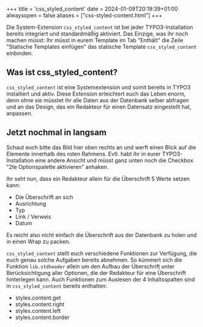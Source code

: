 +++
title = 'css_styled_content'
date = 2024-01-09T20:19:39+01:00
alwaysopen = false
aliases = ["css-styled-content.html"]
+++

Die System-Extension `css_styled_content` ist bei jeder TYPO3-Installation bereits integriert und standardmäßig aktiviert. Das Einzige, was ihr noch machen müsst: Ihr müsst in eurem Template im Tab "Enthält" die Zeile "Statische Templates einfügen" das statische Template `css_styled_content` einbinden.

## Was ist css_styled_content?

`css_styled_content` ist eine Systemextension und somit bereits in TYPO3 installiert und aktiv. Diese Extension erleichtert euch das Leben enorm, denn ohne sie müsstet ihr alle Daten aus der Datenbank selber abfragen und an das Design, das ein Redakteur für einen Datensatz eingestellt hat, anpassen.

## Jetzt nochmal in langsam

Schaut euch bitte das Bild hier oben rechts an und werft einen Blick auf die Elemente innerhalb des roten Rahmens. Evtl. habt ihr in eurer TYPO3-Installation eine andere Ansicht und müsst ganz unten noch die Checkbox "2te Optionspalette aktivieren" anhaken.

Ihr seht nun, dass ein Redakteur allein für die Überschrift 5 Werte setzen kann:

- Die Überschrift an sich
- Ausrichtung
- Typ
- Link / Verweis
- Datum

Es reicht also nicht einfach die Überschrift aus der Datenbank zu holen und in einen Wrap zu packen.

`css_styled_content` stellt euch verschiedene Funktionen zur Verfügung, die euch genau solche Aufgaben bereits abnehmen. So kümmert sich die Funktion `lib.stdheader` allein um den Aufbau der Überschrift unter Berücksichtigung aller Optionen, die der Redakteur für eine Überschrift hinterlegen kann. Auch Funktionen zum Auslesen der 4 Inhaltsspalten sind in `css_styled_content` bereits enthalten:

- styles.content.get
- styles.content.right
- styles.content.left
- styles.content.border
